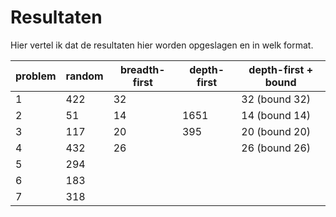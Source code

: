 # Resultaten

Hier vertel ik dat de resultaten hier worden opgeslagen en in welk format.

| problem  | random | breadth-first | depth-first | depth-first + bound
| ------------- | ------------- | ------------- | ------------- | ------------- |
| 1  | 422  |   32  |       | 32 (bound 32) |
| 2  | 51  |    14  | 1651 | 14 (bound 14) |
| 3  | 117  |   20 |  395 | 20 (bound 20) |
| 4  | 432  |   26  |       | 26 (bound 26) |
| 5  | 294  |     |       |
| 6  | 183  |     |       |
| 7 | 318 | |       |

